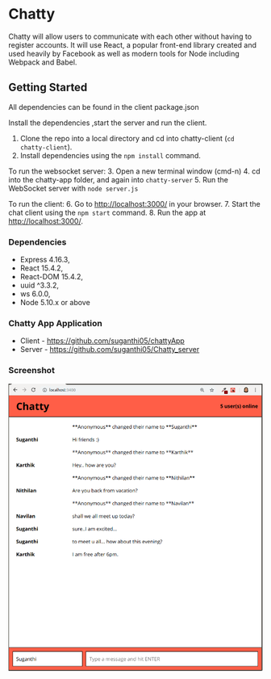 Chatty 
=======

Chatty will allow users to communicate with each other without having to register accounts. It will use React, a popular front-end library created and used heavily by Facebook as well as modern tools for Node including Webpack and Babel.

## Getting Started

All dependencies can be found in the  client package.json

Install the dependencies ,start the server and run the client.

1. Clone the repo into a local directory and cd into chatty-client (`cd chatty-client`).
2. Install dependencies using the `npm install` command.

  To run the websocket server:
3. Open a new terminal window (cmd-n)
4. cd into the chatty-app folder, and again into `chatty-server`
5. Run the WebSocket server with `node server.js`

  To run the client:
6. Go to <http://localhost:3000/> in your browser.
7. Start the chat client using the `npm start` command. 
8. Run the app at <http://localhost:3000/>.


### Dependencies

- Express 4.16.3,
- React 15.4.2,
- React-DOM 15.4.2,
- uuid ^3.3.2,
- ws 6.0.0,
- Node 5.10.x or above

### Chatty App Application
 * Client - https://github.com/suganthi05/chattyApp
 * Server - https://github.com/suganthi05/Chatty_server
 
### Screenshot
![Screenshot of chat client](https://github.com/suganthi05/chattyApp/blob/master/docs/Screenshot%20from%202018-10-07%2019-33-31.png)


 

